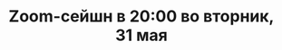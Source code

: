 ---
layout: session
title:  "Zoom-сейшн в 20:00 во вторник, 31 мая"
category: session
session:
    type: zoom
    date: 2022-05-31 20:00:00 +0300
    past: false
---